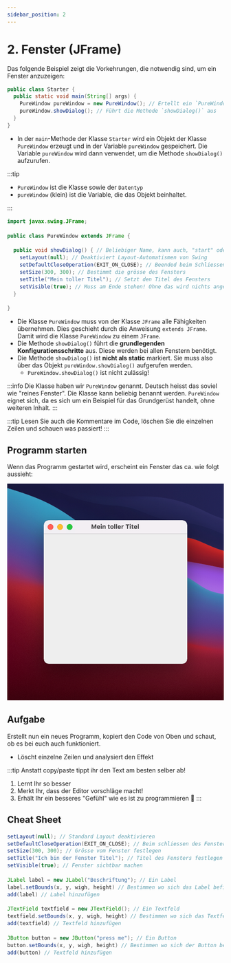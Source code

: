 ```yaml
---
sidebar_position: 2
---
```


# 2. Fenster (JFrame)

Das folgende Beispiel zeigt die Vorkehrungen, die notwendig sind, um ein Fenster anzuzeigen:

```java title="Starter.java"
public class Starter {
  public static void main(String[] args) {
    PureWindow pureWindow = new PureWindow(); // Ertellt ein `PureWindow` Objekt und speichert es in der Variable `pureWindow`
    pureWindow.showDialog(); // Führt die Methode `showDialog()` aus
  }
}
```

- In der `main`-Methode der Klasse `Starter` wird ein Objekt der Klasse `PureWindow` erzeugt und in der Variable `pureWindow` gespeichert. Die Variable `pureWindow` wird dann verwendet, um die Methode `showDialog()` aufzurufen.

:::tip
- `PureWindow` ist die Klasse sowie der `Datentyp`
- `pureWindow` (klein) ist die Variable, die das Objekt beinhaltet.

:::


```java title="PureWindow.java"
import javax.swing.JFrame;

public class PureWindow extends JFrame {

  public void showDialog() { // Beliebiger Name, kann auch, "start" oder nur "show" heissen.
    setLayout(null); // Deaktiviert Layout-Automatismen von Swing
    setDefaultCloseOperation(EXIT_ON_CLOSE); // Beended beim Schliessen des Fensters ebenfalls den Prozess
    setSize(300, 300); // Bestimmt die grösse des Fensters
    setTitle("Mein toller Titel"); // Setzt den Titel des Fensters
    setVisible(true); // Muss am Ende stehen! Ohne das wird nichts angezeigt!
  }

}
```

- Die Klasse `PureWindow` muss von der Klasse `JFrame` alle Fähigkeiten übernehmen. Dies geschieht durch die Anweisung `extends JFrame`. Damit wird die Klasse `PureWindow` zu einem `JFrame`.
- Die Methode `showDialog()` führt die **grundlegenden Konfigurationsschritte** aus. Diese werden bei allen Fenstern benötigt.
- Die Methode `showDialog()` ist **nicht als static** markiert. Sie muss also über das Objekt `pureWindow.showDialog()` aufgerufen werden. 
  - `PureWindow.showDialog()` ist nicht zulässig!

:::info
Die Klasse haben wir `PureWindow` genannt. Deutsch heisst das soviel wie "reines Fenster". Die Klasse kann beliebig benannt werden. `PureWindow` eignet sich, da es sich um ein Beispiel für das Grundgerüst handelt, ohne weiteren Inhalt.
:::

:::tip 
Lesen Sie auch die Kommentare im Code, löschen Sie die einzelnen Zeilen und schauen was passiert!
:::

## Programm starten

Wenn das Programm gestartet wird, erscheint ein Fenster das ca. wie folgt aussieht:

![](../img/purewindow.png)

## Aufgabe

Erstellt nun ein neues Programm, kopiert den Code von Oben und schaut, ob es bei euch auch funktioniert.

- Löscht einzelne Zeilen und analysiert den Effekt

:::tip Anstatt copy/paste tippt ihr den Text am besten selber ab!
1. Lernt Ihr so besser
2. Merkt Ihr, dass der Editor vorschläge macht!
3. Erhält Ihr ein besseres "Gefühl" wie es ist zu programmieren :superhero:
:::

## Cheat Sheet

```java
setLayout(null); // Standard Layout deaktivieren
setDefaultCloseOperation(EXIT_ON_CLOSE); // Beim schliessen des Fensters, das ganze Programm beenden
setSize(300, 300); // Grösse vom Fenster festlegen
setTitle("Ich bin der Fenster Titel"); // Titel des Fensters festlegen
setVisible(true); // Fenster sichtbar machen

JLabel label = new JLabel("Beschriftung"); // Ein Label
label.setBounds(x, y, wigh, height) // Bestimmen wo sich das Label befindet
add(label) // Label hinzufügen

JTextField textfield = new JTextField(); // Ein Textfeld
textfield.setBounds(x, y, wigh, height) // Bestimmen wo sich das Textfeld befindet
add(textfield) // Textfeld hinzufügen

JButton button = new JButton("press me"); // Ein Button
button.setBounds(x, y, wigh, height) // Bestimmen wo sich der Button befindet
add(button) // Textfeld hinzufügen
```

